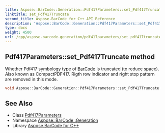 ```yaml
---
title: Aspose::BarCode::Generation::Pdf417Parameters::set_Pdf417Truncate method
linktitle: set_Pdf417Truncate
second_title: Aspose.BarCode for C++ API Reference
description: 'Aspose::BarCode::Generation::Pdf417Parameters::set_Pdf417Truncate method. Whether Pdf417 symbology type of BarCode is truncated (to reduce space). Also known as CompactPDF417. Rigth row indicator and right stop pattern are removed in this mode in C++.'
type: docs
weight: 4500
url: /cpp/aspose.barcode.generation/pdf417parameters/set_pdf417truncate/
---
```

## Pdf417Parameters::set_Pdf417Truncate method


Whether Pdf417 symbology type of [BarCode](../../../aspose.barcode/) is truncated (to reduce space). Also known as CompactPDF417. Rigth row indicator and right stop pattern are removed in this mode.

```cpp
void Aspose::BarCode::Generation::Pdf417Parameters::set_Pdf417Truncate(bool value)
```




## See Also

* Class [Pdf417Parameters](../)
* Namespace [Aspose::BarCode::Generation](../../)
* Library [Aspose.BarCode for C++](../../../)
